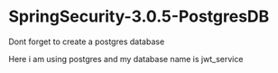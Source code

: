 # SpringSecurity-3.0.5-PostgresDB

Dont forget to create a postgres database

Here i am using postgres and my database name is jwt_service
